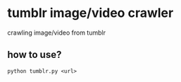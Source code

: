 # tumblr image/video crawler

crawling image/video from tumblr

## how to use?


```shell
python tumblr.py <url>
```
